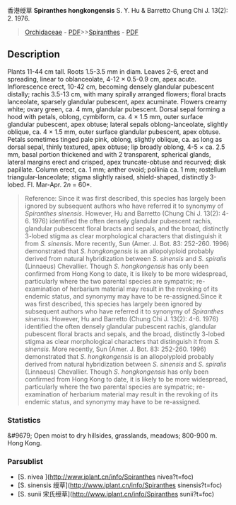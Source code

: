 香港绶草 **Spiranthes hongkongensis** S. Y. Hu & Barretto Chung Chi J. 13(2): 2. 1976.

> [Orchidaceae](http://www.iplant.cn/info/Orchidaceae?t=foc) - [PDF](http://www.iplant.cn/foc/pdf/Orchidaceae.pdf)>>[Spiranthes](http://www.iplant.cn/info/Spiranthes?t=foc) - [PDF](http://www.iplant.cn/foc/pdf/Spiranthes.pdf)

## Description

Plants 11-44 cm tall. Roots 1.5-3.5 mm in diam. Leaves 2-6, erect and spreading, linear to oblanceolate, 4-12 × 0.5-0.9 cm, apex acute. Inflorescence erect, 10-42 cm, becoming densely glandular pubescent distally; rachis 3.5-13 cm, with many spirally arranged flowers; floral bracts lanceolate, sparsely glandular pubescent, apex acuminate. Flowers creamy white; ovary green, ca. 4 mm, glandular pubescent. Dorsal sepal forming a hood with petals, oblong, cymbiform, ca. 4 × 1.5 mm, outer surface glandular pubescent, apex obtuse; lateral sepals oblong-lanceolate, slightly oblique, ca. 4 × 1.5 mm, outer surface glandular pubescent, apex obtuse. Petals sometimes tinged pale pink, oblong, slightly oblique, ca. as long as dorsal sepal, thinly textured, apex obtuse; lip broadly oblong, 4-5 × ca. 2.5 mm, basal portion thickened and with 2 transparent, spherical glands, lateral margins erect and crisped, apex truncate-obtuse and recurved; disk papillate. Column erect, ca. 1 mm; anther ovoid; pollinia ca. 1 mm; rostellum triangular-lanceolate; stigma slightly raised, shield-shaped, distinctly 3-lobed. Fl. Mar-Apr. 2*n* = 60*.

> Reference: 
> Since it was first described, this species has largely been ignored by subsequent authors who have referred it to synonymy of *Spiranthes sinensis*. However, Hu and Barretto (Chung Chi J. 13(2): 4-6. 1976) identified the often densely glandular pubescent rachis, glandular pubescent floral bracts and sepals, and the broad, distinctly 3-lobed stigma as clear morphological characters that distinguish it from *S. sinensis*. More recently, Sun (Amer. J. Bot. 83: 252-260. 1996) demonstrated that *S. hongkongensis* is an allopolyploid probably derived from natural hybridization between *S. sinensis* and *S. spiralis* (Linnaeus) Chevallier. Though *S. hongkongensis* has only been confirmed from Hong Kong to date, it is likely to be more widespread, particularly where the two parental species are sympatric; re-examination of herbarium material may result in the revoking of its endemic status, and synonymy may have to be re-assigned.Since it was first described, this species has largely been ignored by subsequent authors who have referred it to synonymy of *Spiranthes sinensis*. However, Hu and Barretto (Chung Chi J. 13(2): 4-6. 1976) identified the often densely glandular pubescent rachis, glandular pubescent floral bracts and sepals, and the broad, distinctly 3-lobed stigma as clear morphological characters that distinguish it from *S. sinensis*. More recently, Sun (Amer. J. Bot. 83: 252-260. 1996) demonstrated that *S. hongkongensis* is an allopolyploid probably derived from natural hybridization between *S. sinensis* and *S. spiralis* (Linnaeus) Chevallier. Though *S. hongkongensis* has only been confirmed from Hong Kong to date, it is likely to be more widespread, particularly where the two parental species are sympatric; re-examination of herbarium material may result in the revoking of its endemic status, and synonymy may have to be re-assigned.

### Statistics
&amp;#9679; Open moist to dry hillsides, grasslands, meadows; 800-900 m. Hong Kong.

### Parsublist

* [S.  nivea  ](http://www.iplant.cn/info/Spiranthes nivea?t=foc)
* [S.  sinensis  绶草](http://www.iplant.cn/info/Spiranthes sinensis?t=foc)
* [S.  sunii  宋氏绶草](http://www.iplant.cn/info/Spiranthes sunii?t=foc)
